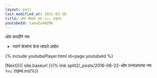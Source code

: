 ```yaml
---
layout: post
last_modified_at: 2021-03-30
title: ओम श्रीदाय नमः १०८ टाइम्स
youtubeId: tamvEa4WZMk
---
```

 
 
 ओम कपर्दीने नमः  
 
 -  ज्याने केसांना केस लावले आहेत 
 
  
 
  
 
 
 
 
 
 


{% include youtubePlayer.html id=page.youtubeId %}
 
[Next]({{ site.baseurl }}{% link  split2/_posts/2016-06-22-ओम रत्नांआभाया नमः १०८ टाइम्स.md%})
 
